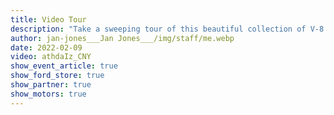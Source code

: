 ```yaml
---
title: Video Tour
description: "Take a sweeping tour of this beautiful collection of V-8 automobiles!  Then plan a visit to see them in person, up close and personal!"
author: jan-jones___Jan Jones___/img/staff/me.webp
date: 2022-02-09
video: athdaIz_CNY
show_event_article: true
show_ford_store: true
show_partner: true
show_motors: true
---
```

